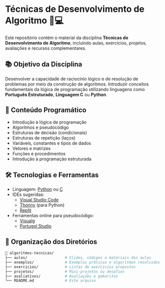 # Técnicas de Desenvolvimento de Algoritmo 🧠💻

Este repositório contém o material da disciplina **Técnicas de Desenvolvimento de Algoritmo**, incluindo aulas, exercícios, projetos, avaliações e recursos complementares.

## 📚 Objetivo da Disciplina

Desenvolver a capacidade de raciocínio lógico e de resolução de problemas por meio da construção de algoritmos. Introduzir conceitos fundamentais da lógica de programação utilizando linguagens como **Português Estruturado**, **Linguagem C** ou **Python**.

## 🧭 Conteúdo Programático

- Introdução à lógica de programação
- Algoritmos e pseudocódigo
- Estruturas de decisão (condicionais)
- Estruturas de repetição (laços)
- Variáveis, constantes e tipos de dados
- Vetores e matrizes
- Funções e procedimentos
- Introdução à programação estruturada

## 🛠️ Tecnologias e Ferramentas

- Linguagem: [Python](https://www.python.org/) ou [C](https://www.gnu.org/software/gnu-c-manual/)
- IDEs sugeridas:
  - [Visual Studio Code](https://code.visualstudio.com/)
  - [Thonny](https://thonny.org/) (para Python)
  - [Replit](https://replit.com/)
- Ferramentas online para pseudocódigo:
  - [Visualg](http://visualg3.com.br/)
  - [Portugol Studio](https://portugol-webstudio.cubos.io/)

## 🧪 Organização dos Diretórios

```bash
📁 algoritmos-tecnicas/
├── aulas/                 # Slides, códigos e materiais das aulas
├── exemplos/              # Exemplos práticos e algoritmos resolvidos
├── exercicios/            # Listas de exercícios propostos
├── projetos/              # Mini-projetos ou desafios
├── avaliativos/           # Avaliações e gabaritos
└── README.md              # Este arquivo
